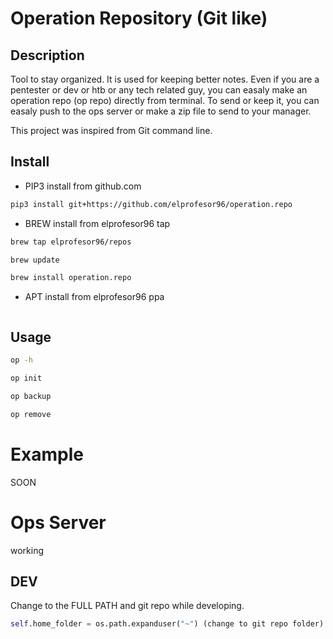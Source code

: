 # Operation Repository (Git like)

## Description

Tool to stay organized. It is used for keeping better notes. Even if you are a pentester or dev or htb or any tech related guy, you can easaly make an operation repo (op repo) directly from terminal. To send or keep it, you can easaly push to the ops server or make a zip file to send to your manager.

This project was inspired from Git command line.

## Install

- PIP3 install from github.com
```bash
pip3 install git+https://github.com/elprofesor96/operation.repo
```
- BREW install from elprofesor96 tap
```bash
brew tap elprofesor96/repos
```
```bash
brew update
```
```bash
brew install operation.repo
```
- APT install from elprofesor96 ppa
```bash

``` 


## Usage
```bash
op -h
```
```bash
op init
```
```bash
op backup
```
```bash
op remove
```
# Example
SOON

# Ops Server
working

## DEV
Change to the FULL PATH and git repo while developing.
```python
self.home_folder = os.path.expanduser("~") (change to git repo folder)
```
